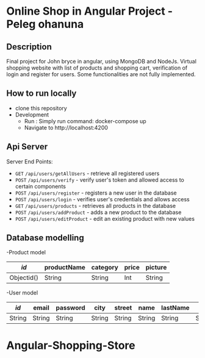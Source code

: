 # Online Shop in Angular Project - Peleg ohanuna

## Description
Final project for John bryce in angular, using MongoDB and NodeJs.
Virtual shopping website with list of products and shopping cart,
verification of login and register for users.
Some functionalities are not fully implemented.


## How to run locally

- clone this repository
- Development
    - Run : Simply run command: docker-compose up
    - Navigate to http://localhost:4200


## Api Server

Server End Points:

- `GET` `/api/users/getAllUsers` - retrieve all registered users
- `POST` `/api/users/verify` - verify user's token and allowed access to certain components
- `POST` `/api/users/register` - registers a new user in the database
- `POST` `/api/users/login` - verifies user's credentials and allows access
- `GET` `/api/users/products` - retrieves all products in the database
- `POST` `/api/users/addProduct` - adds a new product to the database
- `POST` `/api/users/editProduct` - edit an existing product with new values


## Database modelling

-Product model

| _id_ | productName  | category | price  | picture |
| :----: | ---------- | -------- | ------ | ------- |
|  Objectid()  | String    | String    | Int  | String |


-User model

| _id_ | email | password | city  | street | name | lastName | role | shipments |
| :----: | ------- | ------ | ------- | ------ | ------ | ------ | ------ | ------ |
|  String  | String | String | String | String | String | String | String | Array |

# Angular-Shopping-Store
